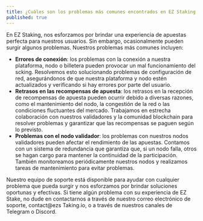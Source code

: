 ```yaml
---
title: ¿Cuáles son los problemas más comunes encontrados en EZ Staking y cómo se resuelven?
published: true
---
```


En EZ Staking, nos esforzamos por brindar una experiencia de apuestas perfecta para nuestros usuarios. Sin embargo, ocasionalmente pueden surgir algunos problemas. Nuestros problemas más comunes incluyen:

* **Errores de conexión**: los problemas con la conexión a nuestra plataforma, nodo o billetera pueden provocar un mal funcionamiento del scking. Resolvemos esto solucionando problemas de configuración de red, asegurándonos de que nuestra plataforma y nodo estén actualizados y verificando si hay errores por parte del usuario.
* **Retrasos en las recompensas de apuesta**: los retrasos en la recepción de recompensas de apuesta pueden ocurrir debido a diversas razones, como el mantenimiento del nodo, la congestión de la red o las condiciones fluctuantes del mercado. Trabajamos en estrecha colaboración con nuestros validadores y la comunidad blockchain para resolver problemas y garantizar que las recompensas se paguen según lo previsto.
* **Problemas con el nodo validador**: los problemas con nuestros nodos validadores pueden afectar el rendimiento de las apuestas. Contamos con un sistema de redundancia que garantiza que, si un nodo falla, otros se hagan cargo para mantener la continuidad de la participación. También monitoreamos periódicamente nuestros nodos y realizamos tareas de mantenimiento para evitar problemas.

Nuestro equipo de soporte está disponible para ayudar con cualquier problema que pueda surgir y nos esforzamos por brindar soluciones oportunas y efectivas. Si tiene algún problema con su experiencia de EZ Stake, no dude en contactarnos a través de nuestro correo electrónico de soporte, contact@ezs Taking.io, o a través de nuestros canales de Telegram o Discord.
